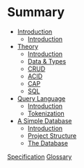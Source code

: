 # Summary

- [Introduction]()
  - [Introduction](chapters/01/introduction.md)
- [Theory]()
  - [Introduction](chapters/02/introduction.md)
  - [Data & Types](chapters/02/data_and_types.md)
  - [CRUD](chapters/02/CRUD.md)
  - [ACID](chapters/02/ACID.md)
  - [CAP](chapters/02/CAP.md)
  - [SQL](chapters/02/SQL.md)
- [Query Language](./03_Query_Language.md)
  - [Introduction](chapters/Parsing/introduction.md)
  - [Tokenization](chapters/Parsing/tokenization.md)
- [A Simple Database]()
  - [Introduction](./chapters/04/introduction.md)
  - [Project Structure](./chapters/04/project_structure.md)
  - [The Database](./chapters/04/the_database.md)

[Specification](./chapters/specification.md)
[Glossary](./chapters/glossary.md)